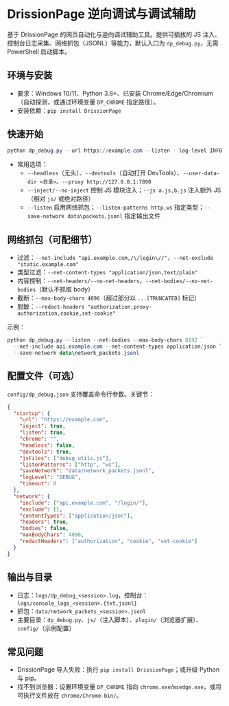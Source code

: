 # DrissionPage 逆向调试与调试辅助

基于 DrissionPage 的网页自动化与逆向调试辅助工具。提供可插拔的 JS 注入、控制台日志采集、网络抓包（JSONL）等能力，默认入口为 `dp_debug.py`，无需 PowerShell 启动脚本。

## 环境与安装
- 要求：Windows 10/11、Python 3.8+、已安装 Chrome/Edge/Chromium（自动探测，或通过环境变量 `DP_CHROME` 指定路径）。
- 安装依赖：`pip install DrissionPage`

## 快速开始
```powershell
python dp_debug.py --url https://example.com --listen --log-level INFO
```
- 常用选项：
  - `--headless`（无头）、`--devtools`（自动打开 DevTools）、`--user-data-dir <目录>`、`--proxy http://127.0.0.1:7890`
  - `--inject/--no-inject` 控制 JS 模块注入；`--js a.js,b.js` 注入额外 JS（相对 `js/` 或绝对路径）
  - `--listen` 启用网络抓包；`--listen-patterns http,ws` 指定类型；`--save-network data\packets.jsonl` 指定输出文件

## 网络抓包（可配细节）
- 过滤：`--net-include "api.example.com,/\/login\//"`，`--net-exclude "static.example.com"`
- 类型过滤：`--net-content-types "application/json,text/plain"`
- 内容控制：`--net-headers/--no-net-headers`，`--net-bodies/--no-net-bodies`（默认不抓取 body）
- 截断：`--max-body-chars 4096`（超过部分以 `...[TRUNCATED]` 标记）
- 脱敏：`--redact-headers "authorization,proxy-authorization,cookie,set-cookie"`

示例：
```powershell
python dp_debug.py --listen --net-bodies --max-body-chars 8192 `
  --net-include api.example.com --net-content-types application/json `
  --save-network data\network_packets.jsonl
```

## 配置文件（可选）
`config/dp_debug.json` 支持覆盖命令行参数。关键节：
```json
{
  "startup": {
    "url": "https://example.com",
    "inject": true,
    "listen": true,
    "chrome": "",
    "headless": false,
    "devtools": true,
    "jsFiles": ["debug_utils.js"],
    "listenPatterns": ["http", "ws"],
    "saveNetwork": "data/network_packets.jsonl",
    "logLevel": "DEBUG",
    "timeout": 0
  },
  "network": {
    "include": ["api.example.com", "/login/"],
    "exclude": [],
    "contentTypes": ["application/json"],
    "headers": true,
    "bodies": false,
    "maxBodyChars": 4096,
    "redactHeaders": ["authorization", "cookie", "set-cookie"]
  }
}
```

## 输出与目录
- 日志：`logs/dp_debug_<session>.log`，控制台：`logs/console_logs_<session>.{txt,jsonl}`
- 抓包：`data/network_packets_<session>.jsonl`
- 主要目录：`dp_debug.py`、`js/`（注入脚本）、`plugin/`（浏览器扩展）、`config/`（示例配置）

## 常见问题
- DrissionPage 导入失败：执行 `pip install DrissionPage`；或升级 Python 与 pip。
- 找不到浏览器：设置环境变量 `DP_CHROME` 指向 `chrome.exe`/`msedge.exe`，或将可执行文件放在 `chrome/Chrome-bin/`。

